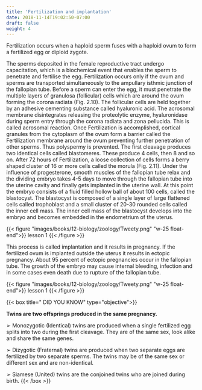 ```yaml
---
title: 'Fertilization and implantation'
date: 2018-11-14T19:02:50-07:00
draft: false
weight: 4
---
```




Fertilization occurs when a haploid sperm
fuses with a haploid ovum to form a fertilized
egg or diploid zygote.

The sperms deposited in the female
reproductive tract undergo capacitation, which
is a biochemical event that enables the sperm
to penetrate and fertilise the egg. Fertilization
occurs only if the ovum and sperms are
transported simultaneously to the ampullary
isthmic junction of the fallopian tube.
Before a sperm can enter the egg,
it must penetrate the multiple layers of
granulosa (follicular) cells which are around
the ovum forming the corona radiata
(Fig. 2.10). The follicular cells are held together
by an adhesive cementing substance called
hyaluronic acid. The acrosomal membrane
disintegrates releasing the proteolytic enzyme,
hyaluronidase during sperm entry through
the corona radiata and zona pellucida. This is
called acrosomal reaction. Once Fertilization
is accomplished, cortical granules from the
cytoplasm of the ovum form a barrier called
the Fertilization membrane around the ovum
preventing further penetration of other sperms.
Thus polyspermy is prevented.
The first cleavage produces two identical
cells called blastomeres. These produce 4 cells,
then 8 and so on. After 72 hours of Fertilization,
a loose collection of cells forms a berry shaped
cluster of 16 or more cells called the morula
(Fig. 2.11).
Under the influence of progesterone,
smooth muscles of the fallopian tube relax
and the dividing embryo takes 4-5 days to
move through the fallopian tube into the
uterine cavity and finally gets implanted in
the uterine wall. At this point the embryo
consists of a fluid filled hollow ball of about
100 cells, called the blastocyst. The blastocyst
is composed of a single layer of large flattened
cells called trophoblast and a small cluster
of 20-30 rounded cells called the inner cell
mass. The inner cell mass of the blastocyst
develops into the embryo and becomes
embedded in the endometrium of the uterus.

{{< figure "images/books/12-biology/zoology/Tweety.png" "w-25 float-end">}}
lesson 1
{{< /figure >}}

This process is called implantation and it
results in pregnancy.
If the fertilized ovum is implanted outside
the uterus it results in ectopic pregnancy.
About 95 percent of ectopic pregnancies
occur in the fallopian tube. The growth of
the embryo may cause internal bleeding,
infection and in some cases even death due to
rupture of the fallopian tube.

{{< figure "images/books/12-biology/zoology/Tweety.png" "w-25 float-end">}}
lesson 1
{{< /figure >}}

{{< box title=" DID YOU KNOW" type="objective">}}

**Twins are two offsprings produced in the same pregnancy.**

➢ Monozygotic (Identical) twins are
produced when a single fertilized
egg splits into two during the first
cleavage. They are of the same sex,
look alike and share the same genes.

➢ Dizygotic (Fraternal) twins are
produced when two separate eggs
are fertilized by two separate sperms.
The twins may be of the same sex or
different sex and are non-identical.

➢ Siamese (United) twins are the
conjoined twins who are joined
during birth.
{{< /box >}}